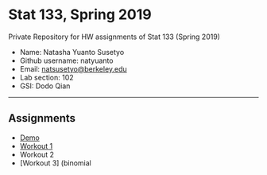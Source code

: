 # Stat 133, Spring 2019

Private Repository for HW assignments of Stat 133 (Spring 2019)

- Name: Natasha Yuanto Susetyo
- Github username: natyuanto
- Email: natsusetyo@berkeley.edu
- Lab section: 102
- GSI: Dodo Qian

-----

## Assignments

- [Demo](demo)
- [Workout 1](workout1)
- Workout 2
- [Workout 3] (binomial


